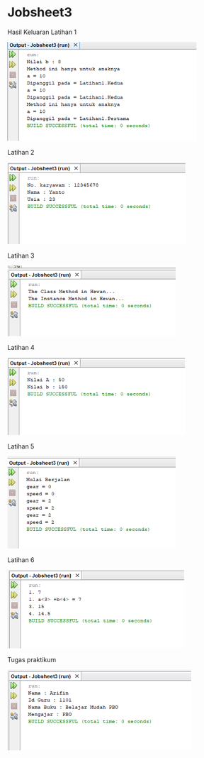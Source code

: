 # Jobsheet3

Hasil Keluaran Latihan 1

![alt text](https://github.com/faarrelll/Jobsheet3/blob/master/Latihan1.PNG)

Latihan 2

![alt text](https://github.com/faarrelll/Jobsheet3/blob/master/Latihan2.PNG)

Latihan 3

![alt text](https://github.com/faarrelll/Jobsheet3/blob/master/Latihan3.PNG)

Latihan 4

![alt text](https://github.com/faarrelll/Jobsheet3/blob/master/Latihan4.PNG)

Latihan 5

![alt text](https://github.com/faarrelll/Jobsheet3/blob/master/Latihan5.PNG)

Latihan 6

![alt text](https://github.com/faarrelll/Jobsheet3/blob/master/Latihan6.PNG)

Tugas praktikum

![alt text](https://github.com/faarrelll/Jobsheet3/blob/master/Tugas%20Praktikum.PNG)
